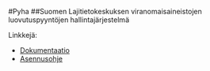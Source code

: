 ﻿#Pyha
##Suomen Lajitietokeskuksen viranomaisaineistojen luovutuspyyntöjen hallintajärjestelmä

Linkkejä:
- [Dokumentaatio](dokumentaatio/Dokumentaatio.md)
- [Asennusohje](dokumentaatio/Asennus.md)